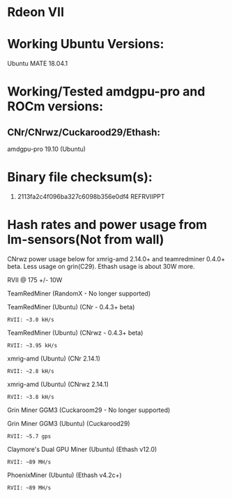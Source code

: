 # Rdeon VII
# Working Ubuntu Versions:

Ubuntu MATE 18.04.1

# Working/Tested amdgpu-pro and ROCm versions:

CNr/CNrwz/Cuckarood29/Ethash:
---------------------

amdgpu-pro 19.10 (Ubuntu)


# Binary file checksum(s):
1.   2113fa2c4f096ba327c6098b356e0df4  REFRVIIPPT

# Hash rates and power usage from lm-sensors(Not from wall)

CNrwz power usage below for xmrig-amd 2.14.0+ and teamredminer 0.4.0+ beta.  Less usage on grin(C29).  Ethash usage is about 30W more.

RVII @ 175 +/- 10W

TeamRedMiner (RandomX - No longer supported)

TeamRedMiner (Ubuntu) (CNr - 0.4.3+ beta)

    RVII: ~3.0 kH/s

TeamRedMiner (Ubuntu) (CNrwz - 0.4.3+ beta)

    RVII: ~3.95 kH/s


xmrig-amd (Ubuntu) (CNr 2.14.1)

    RVII: ~2.8 kH/s


xmrig-amd (Ubuntu) (CNrwz 2.14.1)

    RVII: ~3.8 kH/s

Grin Miner GGM3 (Cuckaroom29 - No longer supported)

Grin Miner GGM3 (Ubuntu) (Cuckarood29)

    RVII: ~5.7 gps

Claymore's Dual GPU Miner (Ubuntu) (Ethash v12.0)

    RVII: ~89 MH/s

PhoenixMiner (Ubuntu) (Ethash v4.2c+)

    RVII: ~89 MH/s

